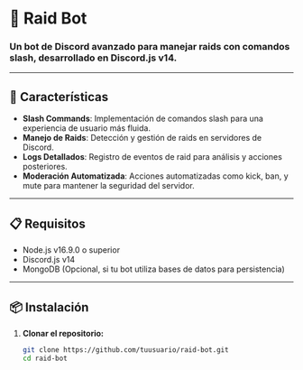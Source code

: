 # 🤖 Raid Bot

### Un bot de Discord avanzado para manejar raids con comandos slash, desarrollado en Discord.js v14.

---

## 🚀 Características

- **Slash Commands**: Implementación de comandos slash para una experiencia de usuario más fluida.
- **Manejo de Raids**: Detección y gestión de raids en servidores de Discord.
- **Logs Detallados**: Registro de eventos de raid para análisis y acciones posteriores.
- **Moderación Automatizada**: Acciones automatizadas como kick, ban, y mute para mantener la seguridad del servidor.

---

## 📋 Requisitos

- Node.js v16.9.0 o superior
- Discord.js v14
- MongoDB (Opcional, si tu bot utiliza bases de datos para persistencia)

---

## 📦 Instalación

1. **Clonar el repositorio:**

   ```bash
   git clone https://github.com/tuusuario/raid-bot.git
   cd raid-bot
